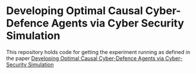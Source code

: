 # Developing Optimal Causal Cyber-Defence Agents via Cyber Security Simulation

This repository holds code for getting the experiment running as defined in the paper [Developing Optimal Causal Cyber-Defence Agents via Cyber-Security Simulation](https://www.researchgate.net/publication/362252214_Developing_Optimal_Causal_Cyber-Defence_Agents_via_Cyber_Security_Simulation)